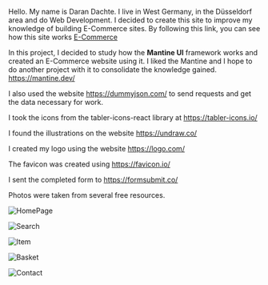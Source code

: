 Hello. My name is Daran Daсhte. I live in West Germany, in the Düsseldorf area and do Web Development. I decided to create this site to improve my knowledge of building E-Commerce sites. By following this link, you can see how this site works <a href="https://main--timely-peony-f0a59f.netlify.app/" target="_blank">E-Commerce</a>



In this project, I decided to study how the <b>Mantine UI</b> framework works and created an E-Commerce website using it. I liked the Mantine and I hope to do another project with it to consolidate the knowledge gained.  https://mantine.dev/ [](http://a.com)

I also used the website https://dummyjson.com/ to send requests and get the data necessary for work.

I took the icons from the tabler-icons-react library at https://tabler-icons.io/

I found the illustrations on the website https://undraw.co/

I created my logo using the website https://logo.com/

The favicon was created using https://favicon.io/

I sent the completed form to https://formsubmit.co/

Photos were taken from several free resources.


![HomePage](https://github.com/DaranDachte/e-commerce/assets/96144068/30728f35-4917-4977-897e-c03e5102b87f)

![Search](https://github.com/DaranDachte/e-commerce/assets/96144068/25c8e008-c764-479a-a165-f7530019dfde)

![Item](https://github.com/DaranDachte/e-commerce/assets/96144068/48af72cc-cd54-4eb2-9697-ef1fe543297f)

![Basket](https://github.com/DaranDachte/e-commerce/assets/96144068/0b1f43db-25f1-45a1-9a8c-6f566bcd96e7)

![Contact](https://github.com/DaranDachte/e-commerce/assets/96144068/f001c702-61b8-4d1b-a5c0-0a55b7c02b7b)





